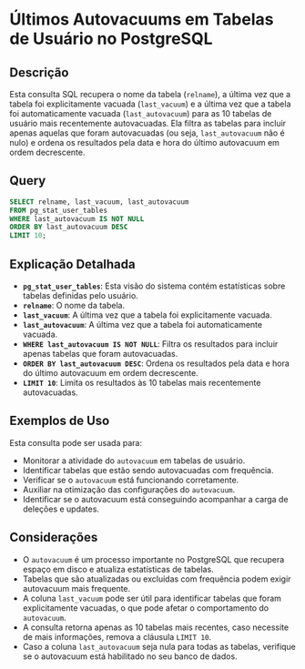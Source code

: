 # Últimos Autovacuums em Tabelas de Usuário no PostgreSQL

## Descrição

Esta consulta SQL recupera o nome da tabela (`relname`), a última vez que a tabela foi explicitamente vacuada (`last_vacuum`) e a última vez que a tabela foi automaticamente vacuada (`last_autovacuum`) para as 10 tabelas de usuário mais recentemente autovacuadas. Ela filtra as tabelas para incluir apenas aquelas que foram autovacuadas (ou seja, `last_autovacuum` não é nulo) e ordena os resultados pela data e hora do último autovacuum em ordem decrescente.

## Query

```sql
SELECT relname, last_vacuum, last_autovacuum
FROM pg_stat_user_tables
WHERE last_autovacuum IS NOT NULL
ORDER BY last_autovacuum DESC
LIMIT 10;
```

## Explicação Detalhada

* **`pg_stat_user_tables`**: Esta visão do sistema contém estatísticas sobre tabelas definidas pelo usuário.
* **`relname`**: O nome da tabela.
* **`last_vacuum`**: A última vez que a tabela foi explicitamente vacuada.
* **`last_autovacuum`**: A última vez que a tabela foi automaticamente vacuada.
* **`WHERE last_autovacuum IS NOT NULL`**: Filtra os resultados para incluir apenas tabelas que foram autovacuadas.
* **`ORDER BY last_autovacuum DESC`**: Ordena os resultados pela data e hora do último autovacuum em ordem decrescente.
* **`LIMIT 10`**: Limita os resultados às 10 tabelas mais recentemente autovacuadas.

## Exemplos de Uso

Esta consulta pode ser usada para:

* Monitorar a atividade do `autovacuum` em tabelas de usuário.
* Identificar tabelas que estão sendo autovacuadas com frequência.
* Verificar se o `autovacuum` está funcionando corretamente.
* Auxiliar na otimização das configurações do `autovacuum`.
* Identificar se o autovacuum está conseguindo acompanhar a carga de deleções e updates.

## Considerações

* O `autovacuum` é um processo importante no PostgreSQL que recupera espaço em disco e atualiza estatísticas de tabelas.
* Tabelas que são atualizadas ou excluídas com frequência podem exigir autovacuum mais frequente.
* A coluna `last_vacuum` pode ser útil para identificar tabelas que foram explicitamente vacuadas, o que pode afetar o comportamento do `autovacuum`.
* A consulta retorna apenas as 10 tabelas mais recentes, caso necessite de mais informações, remova a cláusula `LIMIT 10`.
* Caso a coluna `last_autovacuum` seja nula para todas as tabelas, verifique se o autovacuum está habilitado no seu banco de dados.
